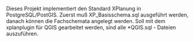 Dieses Projekt implementiert den Standard XPlanung in PostgreSQL/PostGIS.
Zuerst muß XP_Basisschema.sql ausgeführt werden, danach können die Fachschemata angelegt werden.
Soll mit dem xplanplugin für QGIS gearbeitet werden, sind alle *QGIS.sql - Dateien auszuführen.
